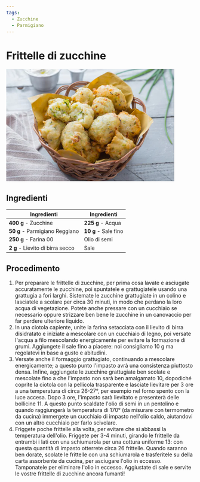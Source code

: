 ```yaml
---
tags:
  - Zucchine
  - Parmigiano
---
```

# Frittelle di zucchine

![](../../img/Frittelle-di-zucchine.webp)

## Ingredienti

| Ingredienti                  | Ingredienti             |
| ---------------------------- | ----------------------- |
| **400 g** - Zucchine | **225 g** - Acqua |
| **50 g** - Parmigiano Reggiano | **10 g** - Sale fino |
| **250 g** - Farina 00 | Olio di semi |
| **2 g** - Lievito di birra secco | Sale |

## Procedimento

1. Per preparare le frittelle di zucchine, per prima cosa lavate e asciugate accuratamente le zucchine, poi spuntatele e grattugiatele usando una grattugia a fori larghi. Sistemate le zucchine grattugiate in un colino e lasciatele a scolare per circa 30 minuti, in modo che perdano la loro acqua di vegetazione. Potete anche pressare con un cucchiaio se necessario oppure strizzare ben bene le zucchine in un canovaccio per far perdere ulteriore liquido.
1. In una ciotola capiente, unite la farina setacciata con il lievito di birra disidratato e iniziate a mescolare con un cucchiaio di legno, poi versate l'acqua a filo mescolando energicamente per evitare la formazione di grumi. Aggiungete il sale fino a piacere: noi consigliamo 10 g ma regolatevi in base a gusto e abitudini.
1. Versate anche il formaggio grattugiato, continuando a mescolare energicamente; a questo punto l'impasto avrà una consistenza piuttosto densa. Infine, aggiungete le zucchine grattugiate ben scolate e mescolate fino a che l'impasto non sarà ben amalgamato 10, dopodiché coprite la ciotola con la pellicola trasparente e lasciate lievitare per 3 ore a una temperatura di circa 26-27°, per esempio nel forno spento con la luce accesa. Dopo 3 ore, l'impasto sarà lievitato e presenterà delle bollicine 11. A questo punto scaldate l'olio di semi in un pentolino e quando raggiungerà la temperatura di 170° (da misurare con termometro da cucina) immergete un cucchiaio di impasto nell'olio caldo, aiutandovi con un altro cucchiaio per farlo scivolare.
1. Friggete poche frittelle alla volta, per evitare che si abbassi la temperatura dell'olio. Friggete per 3-4 minuti, girando le frittelle da entrambi i lati con una schiumarola per una cottura uniforme 13: con questa quantità di impasto otterrete circa 26 frittelle. Quando saranno ben dorate, scolate le frittelle con una schiumarola e trasferitele su della carta assorbente da cucina, per asciugare l'olio in eccesso. Tamponatele per eliminare l'olio in eccesso. Aggiustate di sale e servite le vostre frittelle di zucchine ancora fumanti!
